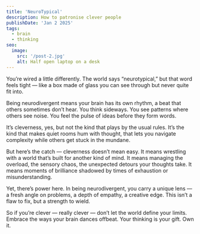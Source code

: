 ```yaml
---
title: 'NeuroTypical'
description: How to patronise clever people
publishDate: 'Jan 2 2025'
tags:
  - brain
  - thinking
seo:
  image:
    src: '/post-2.jpg'
    alt: Half open laptop on a desk
---
```



You’re wired a little differently. The world says “neurotypical,” but that word feels tight — like a box made of glass you can see through but never quite fit into.

Being neurodivergent means your brain has its own rhythm, a beat that others sometimes don’t hear. You think sideways. You see patterns where others see noise. You feel the pulse of ideas before they form words.

It’s cleverness, yes, but not the kind that plays by the usual rules. It’s the kind that makes quiet rooms hum with thought, that lets you navigate complexity while others get stuck in the mundane.

But here’s the catch — cleverness doesn’t mean easy. It means wrestling with a world that’s built for another kind of mind. It means managing the overload, the sensory chaos, the unexpected detours your thoughts take. It means moments of brilliance shadowed by times of exhaustion or misunderstanding.

Yet, there’s power here. In being neurodivergent, you carry a unique lens — a fresh angle on problems, a depth of empathy, a creative edge. This isn’t a flaw to fix, but a strength to wield.

So if you’re clever — really clever — don’t let the world define your limits. Embrace the ways your brain dances offbeat. Your thinking is your gift. Own it.